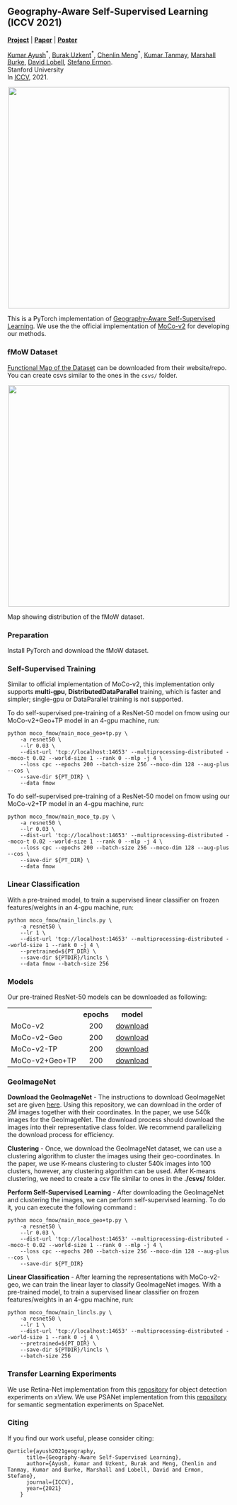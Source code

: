 ## Geography-Aware Self-Supervised Learning (ICCV 2021)
[**Project**](https://geography-aware-ssl.github.io/) | [**Paper**](https://arxiv.org/abs/2011.09980) | [**Poster**](https://geography-aware-ssl.github.io/static/images/ICCV%202021%20Poster.png)



[Kumar Ayush](https://kayush95.github.io)<sup>\*</sup>, [Burak Uzkent](https://uzkent.github.io/)<sup>\*</sup>, [Chenlin Meng](https://cs.stanford.edu/~chenlin/)<sup>\*</sup>, [Kumar Tanmay](), [Marshall Burke](https://web.stanford.edu/~mburke/), [David Lobell](https://earth.stanford.edu/people/david-lobell), [Stefano Ermon](https://cs.stanford.edu/~ermon/).
<br> Stanford University
<br>In [ICCV](https://arxiv.org/abs/2011.09980), 2021.

<p align="center">
  <img src="https://raw.githubusercontent.com/sustainlab-group/geography-aware-ssl/main/.github/images/ap2.png" width="500">
</p>


This is a PyTorch implementation of [Geography-Aware Self-Supervised Learning](https://arxiv.org/abs/2011.09980). We use the the official implementation of <a href="https://github.com/facebookresearch/moco">MoCo-v2</a> for developing our methods.

### fMoW Dataset

<a href="https://arxiv.org/abs/1711.07846">Functional Map of the Dataset</a> can be downloaded from their website/repo.
You can create csvs similar to the ones in the `csvs/` folder.

<p align="center">
  <img src="https://raw.githubusercontent.com/sustainlab-group/geography-aware-ssl/main/.github/images/fmow_coords.png" width="500">
</p>

Map showing distribution of the fMoW dataset.

### Preparation

Install PyTorch and download the fMoW dataset.

### Self-Supervised Training

Similar to official implementation of MoCo-v2, this implementation only supports **multi-gpu**, **DistributedDataParallel** training, which is faster and simpler; single-gpu or DataParallel training is not supported.

To do self-supervised pre-training of a ResNet-50 model on fmow using our MoCo-v2+Geo+TP model in an 4-gpu machine, run:
```
python moco_fmow/main_moco_geo+tp.py \ 
    -a resnet50 \
    --lr 0.03 \
    --dist-url 'tcp://localhost:14653' --multiprocessing-distributed --moco-t 0.02 --world-size 1 --rank 0 --mlp -j 4 \
    --loss cpc --epochs 200 --batch-size 256 --moco-dim 128 --aug-plus --cos \
    --save-dir ${PT_DIR} \
    --data fmow
```

To do self-supervised pre-training of a ResNet-50 model on fmow using our MoCo-v2+TP model in an 4-gpu machine, run:
```
python moco_fmow/main_moco_tp.py \ 
    -a resnet50 \
    --lr 0.03 \
    --dist-url 'tcp://localhost:14653' --multiprocessing-distributed --moco-t 0.02 --world-size 1 --rank 0 --mlp -j 4 \
    --loss cpc --epochs 200 --batch-size 256 --moco-dim 128 --aug-plus --cos \
    --save-dir ${PT_DIR} \
    --data fmow
```

### Linear Classification

With a pre-trained model, to train a supervised linear classifier on frozen features/weights in an 4-gpu machine, run:
```
python moco_fmow/main_lincls.py \
    -a resnet50 \
    --lr 1 \
    --dist-url 'tcp://localhost:14653' --multiprocessing-distributed --world-size 1 --rank 0 -j 4 \
    --pretrained=${PT_DIR} \
    --save-dir ${PTDIR}/lincls \
    --data fmow --batch-size 256
```
### Models

Our pre-trained ResNet-50 models can be downloaded as following:
<table><tbody>
<!-- START TABLE -->
<!-- TABLE HEADER -->
<th valign="bottom"></th>
<th valign="bottom">epochs</th>
<th valign="bottom">model</th>
<!-- TABLE BODY -->
<tr><td align="left">MoCo-v2</td>
<td align="center">200</td>
<td align="center"><a href="https://zenodo.org/record/7379715/files/moco.pth.tar?download=1">download</a></td>
</tr>
<tr><td align="left">MoCo-v2-Geo</td>
<td align="center">200</td>
<td align="center"><a href="https://zenodo.org/record/7379715/files/moco_geo.pth.tar?download=1">download</a></td>
</tr>
</tr>
<tr><td align="left">MoCo-v2-TP</td>
<td align="center">200</td>
<td align="center"><a href="https://zenodo.org/api/files/0d465a61-dbfb-4548-9ff7-8cee50cad795/moco_tp.pth.tar?versionId=c597b4e0-c401-4a33-855e-f5afae4a855c">download</a></td>
</tr>
<tr><td align="left">MoCo-v2+Geo+TP</td>
<td align="center">200</td>
<td align="center"><a href="https://zenodo.org/api/files/0d465a61-dbfb-4548-9ff7-8cee50cad795/moco_geo+tp.pth.tar?versionId=35a5396d-edf5-43ab-95bf-63b7db7b5731">download</a></td>
</tr>
</tbody></table>

### GeoImageNet
**Download the GeoImageNet** - The instructions to download GeoImageNet set are given <a href="https://github.com/sustainlab-group/geography-aware-ssl/tree/main/geoimagenet_downloader">here</a>. Using this repository, we can download in the order of 2M images together with their coordinates. In the paper, we use 540k images for the GeoImageNet. The download process should download the images into their representative class folder. We recommend parallelizing the download process for efficiency.

**Clustering** - Once, we download the GeoImageNet dataset, we can use a clustering algorithm to cluster the images using their geo-coordinates. In the paper, we use K-means clustering to cluster 540k images into 100 clusters, however, any clustering algorithm can be used. After K-means clustering, we need to create a csv file similar to ones in the **./csvs/** folder.

**Perform Self-Supervised Learning** - After downloading the GeoImageNet and clustering the images, we can perform self-supervised learning. To do it, you can execute the following command :
```
python moco_fmow/main_moco_geo+tp.py \ 
    -a resnet50 \
    --lr 0.03 \
    --dist-url 'tcp://localhost:14653' --multiprocessing-distributed --moco-t 0.02 --world-size 1 --rank 0 --mlp -j 4 \
    --loss cpc --epochs 200 --batch-size 256 --moco-dim 128 --aug-plus --cos \
    --save-dir ${PT_DIR}
```

**Linear Classification** - After learning the representations with MoCo-v2-geo, we can train the linear layer to classify GeoImageNet images. With a pre-trained model, to train a supervised linear classifier on frozen features/weights in an 4-gpu machine, run:
```
python moco_fmow/main_lincls.py \
    -a resnet50 \
    --lr 1 \
    --dist-url 'tcp://localhost:14653' --multiprocessing-distributed --world-size 1 --rank 0 -j 4 \
    --pretrained=${PT_DIR} \
    --save-dir ${PTDIR}/lincls \
    --batch-size 256
```

### Transfer Learning Experiments
We use Retina-Net implementation from this <a href="https://github.com/yhenon/pytorch-retinanet">repository</a> for object detection experiments on xView. We use PSANet implementation from this <a href="https://github.com/hszhao/semseg">repository</a> for semantic segmentation experiments on SpaceNet.


### Citing
If you find our work useful, please consider citing:
```
@article{ayush2021geography,
      title={Geography-Aware Self-Supervised Learning},
      author={Ayush, Kumar and Uzkent, Burak and Meng, Chenlin and Tanmay, Kumar and Burke, Marshall and Lobell, David and Ermon, Stefano},
      journal={ICCV},
      year={2021}
    }
```


